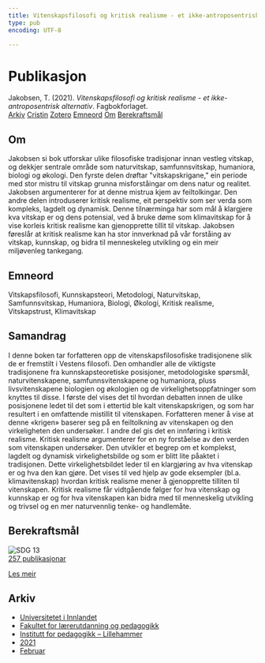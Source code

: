 ```yaml
---
title: Vitenskapsfilosofi og kritisk realisme - et ikke-antroposentrisk alternativ
type: pub
encoding: UTF-8

---
```

<h1>Publikasjon</h1>
<article id="csl-bib-container-D9ZSSTQG" class="csl-bib-container">
  <div class="csl-bib-body"> <div class="csl-entry">Jakobsen, T. (2021). <i>Vitenskapsfilosofi og kritisk realisme - et ikke-antroposentrisk alternativ</i>. Fagbokforlaget.</div> </div>
  <div class="csl-bib-buttons">
    <a href="#taxonomy-article-D9ZSSTQG" alt="archive" class="csl-bib-button">Arkiv</a>
    <a href="https://app.cristin.no/results/show.jsf?id=1892232" alt="Cristin" class="csl-bib-button">Cristin</a>
    <a href="http://zotero.org/groups/5881554/items/D9ZSSTQG" alt="Zotero" class="csl-bib-button">Zotero</a>
    <a href="#keywords-article-D9ZSSTQG" alt="keywords" class="csl-bib-button">Emneord</a>
    <a href="#about-article-D9ZSSTQG" alt="about_pub" class="csl-bib-button">Om</a>
    <a href="#sdg-article-D9ZSSTQG" alt="sdg" class="csl-bib-button">Berekraftsmål</a>
  </div>
  <div id="csl-bib-meta-container-D9ZSSTQG"></div>
</article>
<div id="csl-bib-meta-D9ZSSTQG" class="csl-bib-meta">
  <article id="about-article-D9ZSSTQG" class="about_pub-article">
    <h1>Om</h1>
    Jakobsen si bok utforskar ulike filosofiske tradisjonar innan vestleg vitskap, og dekkjer sentrale område som naturvitskap, samfunnsvitskap, humaniora, biologi og økologi. Den fyrste delen drøftar "vitskapskrigane," ein periode med stor mistru til vitskap grunna misforståingar om dens natur og realitet. Jakobsen argumenterer for at denne mistrua kjem av feiltolkingar. Den andre delen introduserer kritisk realisme, eit perspektiv som ser verda som kompleks, lagdelt og dynamisk. Denne tilnærminga har som mål å klargjere kva vitskap er og dens potensial, ved å bruke døme som klimavitskap for å vise korleis kritisk realisme kan gjenopprette tillit til vitskap. Jakobsen føreslår at kritisk realisme kan ha stor innverknad på vår forståing av vitskap, kunnskap, og bidra til menneskeleg utvikling og ein meir miljøvenleg tankegang.
  </article>
  <article id="keywords-article-D9ZSSTQG" class="keywords-article">
    <h1>Emneord</h1>
    Vitskapsfilosofi, Kunnskapsteori, Metodologi, Naturvitskap, Samfunnsvitskap, Humaniora, Biologi, Økologi, Kritisk realisme, Vitskapstrust, Klimavitskap
  </article>
  <article id="abstract-article-D9ZSSTQG" class="abstract-article">
    <h1>Samandrag</h1>
    I denne boken tar forfatteren opp de vitenskapsfilosofiske tradisjonene slik de er fremstilt i Vestens filosofi. Den omhandler alle de viktigste tradisjonene fra kunnskapsteoretiske posisjoner, metodologiske spørsmål, naturvitenskapene, samfunnsvitenskapene og humaniora, pluss livsvitenskapene biologien og økologien og de virkelighetsoppfatninger som knyttes til disse. I første del vises det til hvordan debatten innen de ulike posisjonene ledet til det som i ettertid ble kalt vitenskapskrigen, og som har resultert i en omfattende mistillit til vitenskapen. Forfatteren mener å vise at denne «krigen» baserer seg på en feiltolkning av vitenskapen og den virkeligheten den undersøker. I andre del gis det en innføring i kritisk realisme. Kritisk realisme argumenterer for en ny forståelse av den verden som vitenskapen undersøker. Den utvikler et begrep om et komplekst, lagdelt og dynamisk virkelighetsbilde og som er blitt lite påaktet i tradisjonen. Dette virkelighetsbildet leder til en klargjøring av hva vitenskap er og hva den kan gjøre. Det vises til ved hjelp av gode eksempler (bl.a. klimavitenskap) hvordan kritisk realisme mener å gjenopprette tilliten til vitenskapen. Kritisk realisme får vidtgående følger for hva vitenskap og kunnskap er og for hva vitenskapen kan bidra med til menneskelig utvikling og trivsel og en mer naturvennlig tenke- og handlemåte.
  </article>
  <article id="sdg-article-D9ZSSTQG" class="sdg-article">
    <h1>Berekraftsmål</h1>
    <div class="sdg-container"><div id="sdg13" class="sdg">
        <img src="{{< params subfolder >}}images/sdg/sdg13_nn.png" class="image" alt="SDG 13">
        <div class="sdg-overlay">
          <a href="/nn/archive/?key=?sdg=13#archive" class="sdg-publication-count"><span>257</span> publikasjonar</a>
          <p><a href="https://fn.no/om-fn/fns-baerekraftsmaal/stoppe-klimaendringene?lang=nno-NO" class="sdg-read-more">Les meir</a></p>
        </div>
      </div></div>
  </article>
  <article id="taxonomy-article-D9ZSSTQG" class="taxonomy-article">
    <h1>Arkiv</h1>
    <ul>
      <li>
        <a href="/nn/archive/?key=3DCRN523">Universitetet i Innlandet</a>
      </li>
      <li>
        <a href="/nn/archive/?key=WYNZA47F">Fakultet for lærerutdanning og pedagogikk</a>
      </li>
      <li>
        <a href="/nn/archive/?key=L8MA547R">Institutt for pedagogikk – Lillehammer</a>
      </li>
      <li>
        <a href="/nn/archive/?key=MD94ZHP9">2021</a>
      </li>
      <li>
        <a href="/nn/archive/?key=2LNUHRY4">Februar</a>
      </li>
    </ul>
  </article>
</div>
